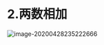 # 2.两数相加

![image-20200428235222666](C:\Users\10403\AppData\Roaming\Typora\typora-user-images\image-20200428235222666.png)

